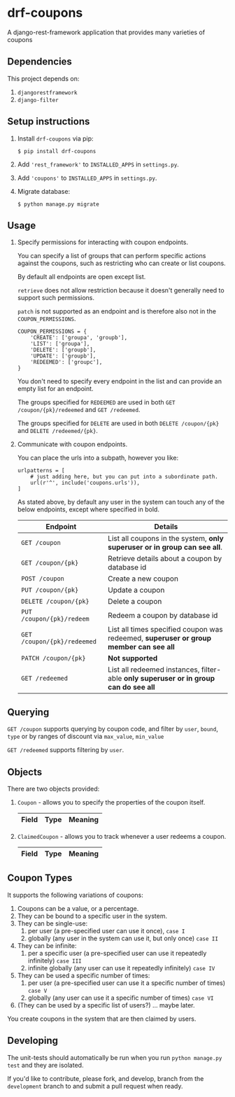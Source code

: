 # drf-coupons
A django-rest-framework application that provides many varieties of coupons 

## Dependencies

This project depends on:
1. `djangorestframework`
2. `django-filter`

## Setup instructions

1. Install `drf-coupons` via pip:
   ```
   $ pip install drf-coupons
   ```

2. Add `'rest_framework'` to `INSTALLED_APPS` in `settings.py`.

3. Add `'coupons'` to `INSTALLED_APPS` in `settings.py`.

4. Migrate database:

   ```
   $ python manage.py migrate
   ```

## Usage

1. Specify permissions for interacting with coupon endpoints.

   You can specify a list of groups that can perform specific actions against the coupons, such as restricting who can
   create or list coupons.

   By default all endpoints are open except list.

   `retrieve` does not allow restriction because it doesn't generally need to support such permissions.

   `patch` is not supported as an endpoint and is therefore also not in the `COUPON_PERMISSIONS`.

   ```
   COUPON_PERMISSIONS = {
       'CREATE': ['groupa', 'groupb'],
       'LIST': ['groupa'],
       'DELETE': ['groupb'],
       'UPDATE': ['groupb'],
       'REDEEMED': ['groupc'],
   }
   ```

   You don't need to specify every endpoint in the list and can provide an empty list for an endpoint.

   The groups specified for `REDEEMED` are used in both `GET /coupon/{pk}/redeemed` and `GET /redeemed`.
   
   The groups specified for `DELETE` are used in both `DELETE /coupon/{pk}` and `DELETE /redeemed/{pk}`. 

2. Communicate with coupon endpoints.

   You can place the urls into a subpath, however you like:

   ```
   urlpatterns = [
       # just adding here, but you can put into a subordinate path.
       url(r'^', include('coupons.urls')),
   ]
   ```

   As stated above, by default any user in the system can touch any of the below endpoints, except where specified in bold.

   | Endpoint                    | Details                                                                                 |
   | --------------------------- | --------------------------------------------------------------------------------------- |
   | `GET /coupon`               | List all coupons in the system, **only superuser or in group can see all**.             |
   | `GET /coupon/{pk}`          | Retrieve details about a coupon by database id                                          |
   | `POST /coupon`              | Create a new coupon                                                                     |
   | `PUT /coupon/{pk}`          | Update a coupon                                                                         |
   | `DELETE /coupon/{pk}`       | Delete a coupon                                                                         |
   | `PUT /coupon/{pk}/redeem`   | Redeem a coupon by database id                                                          |
   | `GET /coupon/{pk}/redeemed` | List all times specified coupon was redeemed, **superuser or group member can see all** |
   | `PATCH /coupon/{pk}`        | **Not supported**                                                                       |
   | `GET /redeemed`             | List all redeemed instances, filter-able **only superuser or in group can do see all**  | 

## Querying

`GET /coupon` supports querying by coupon code, and filter by `user`, `bound`, `type` or by ranges of discount via `max_value`, `min_value`

`GET /redeemed` supports filtering by `user`.

## Objects

There are two objects provided:

1. `Coupon` - allows you to specify the properties of the coupon itself.

   | Field | Type | Meaning |
   | ----- | ---- | ------- |

2. `ClaimedCoupon` - allows you to track whenever a user redeems a coupon.

   | Field | Type | Meaning |
   | ----- | ---- | ------- |

## Coupon Types

It supports the following variations of coupons:

1. Coupons can be a value, or a percentage.
2. They can be bound to a specific user in the system.
3. They can be single-use:
   1. per user (a pre-specified user can use it once), `case I`
   2. globally (any user in the system can use it, but only once) `case II`
4. They can be infinite:
   1. per a specific user (a pre-specified user can use it repeatedly infinitely) `case III`
   2. infinite globally (any user can use it repeatedly infinitely) `case IV`
5. They can be used a specific number of times:
   1. per user (a pre-specified user can use it a specific number of times) `case V`
   2. globally (any user can use it a specific number of times) `case VI`
6. (They can be used by a specific list of users?) ... maybe later.

You create coupons in the system that are then claimed by users.

## Developing

The unit-tests should automatically be run when you run `python manage.py test` and they are isolated.

If you'd like to contribute, please fork, and develop, branch from the `development` branch to and submit a pull request when ready.
